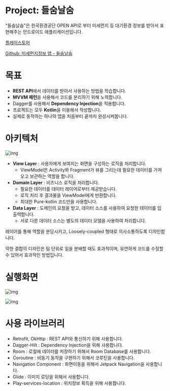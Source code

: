 # Project: 들숨날숨

"들숨날숨"은 한국환경공단 OPEN API로 부터 미세먼지 등 대기환경 정보를 받아서 표현해주는 안드로이드 애플리케이션입니다.

[플레이스토어](https://play.google.com/store/apps/details?id=ch.breatheinandout)

[Github: 미세먼지정보 앱 - 들숨날숨](https://github.com/ChaeHyun/finedust_v1/tree/kotlin)



# 목표

- **REST API**에서 데이터를 받아서 사용하는 방법을 학습합니다.
- **MVVM 패턴**을 사용해서 코드를 분리하기 위해 노력합니다.
- Dagger를 사용해서 **Dependency Injection**을 적용합니다.
- 프로젝트는 모두 **Kotlin**을 이용해서 작성합니다.
- 실제로 동작하는 하나의 앱을 처음부터 끝까지 완성시켜봅니다.



# 아키텍처

![img](https://blog.kakaocdn.net/dn/bOxutZ/btrnCPn64C8/ZlGuVRSqwVlJbwoHrSFysK/img.png)

- **View Layer** : 사용자에게 보여지는 화면을 구성하는 로직을 처리합니다.
  - ViewModel은 Activity와 Fragment가 뷰를 그리는데 필요한 데이터를 가져오고 보관하는 역할을 합니다.
- **Domain Layer** : 비즈니스 로직을 처리합니다.
  - 필요한 데이터를 데이터 레이어로부터 제공받습니다.
  - 로직 처리 후 결과물을 ViewModel에게 반환합니다.
  - 최대한 Pure-kotlin 코드만을 사용합니다.
- **Data Layer** : 도메인의 요청을 받고, 데이터 소스를 사용하여 요청한 데이터를 입출력합니다.
  - 서로 다른 데이터 소스는 별도의 데이터 모델을 사용하여 처리합니다.



레이어를 통해 역할을 분담시키고, Loosely-coupled 형태로 의사소통하도록 디자인합니다.

약한 결합의 디자인은 팀 단위로 일을 분배할 때도 효과적이며, 유연하게 코드를 수정할 수 있어서 효과적인 방법입니다.



# 실행화면

![img](https://blog.kakaocdn.net/dn/EVVv1/btrnC21Yuqz/aFYKtxDSfhb0bEiHMUbjN1/img.png)

![img](https://blog.kakaocdn.net/dn/br3ML2/btrnBhFSrSy/HIUx9eDbdU6KQtMIFEDIN1/img.png)



# 사용 라이브러리

- Retrofit, OkHttp : REST API와 통신하기 위해 사용합니다.
- Dagger-Hilt : Dependency Injection을 위해 사용합니다.
- Room : 로컬에 데이터를 저장하기 위해서 Room Database를 사용합니다.
- Coroutine : 비동기 동작을 구현하기 위해서 코루틴을 사용합니다.
- Navigation Component : 화면이동을 위해서 Jetpack Navigation을 사용합니다.
- Glide : 이미지 로딩을 위해서 사용합니다.
- Play-services-location : 위치정보 획득을 위해 사용합니다.